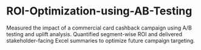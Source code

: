 # ROI-Optimization-using-AB-Testing
Measured the impact of a commercial card cashback campaign using A/B testing and uplift analysis. Quantified segment-wise ROI and delivered stakeholder-facing Excel summaries to optimize future campaign targeting.
